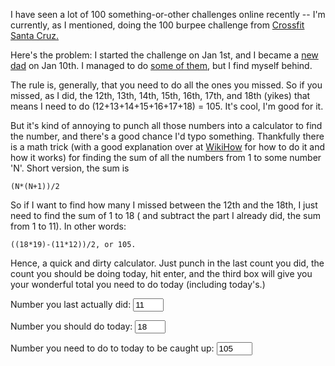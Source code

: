 <!--
.. title: How to catch up on a 100-something-challenge
.. date: 2009/01/17 13:37
.. slug: index
.. tags:
.. link:
.. description:
-->

I have seen a lot of 100 something-or-other challenges online recently -- I'm currently, as I mentioned, doing the 100 burpee challenge from [Crossfit Santa Cruz.](http://www.crossfitsantacruz.com/crossfit_santa_cruz/burpee-challenge-details.html)

Here's the problem: I started the challenge on Jan 1st, and I became a [new dad](http://carterbarratt.com) on Jan 10th. I managed to do [some of them](http://twitter.com/jbarratt/status/1112197431), but I find myself behind.

The rule is, generally, that you need to do all the ones you missed. So if you missed, as I did, the 12th, 13th, 14th, 15th, 16th, 17th, and 18th (yikes) that means I need to do (12+13+14+15+16+17+18) = 105. It's cool, I'm good for it.

But it's kind of annoying to punch all those numbers into a calculator to find the number, and there's a good chance I'd typo something. Thankfully there is a math trick (with a good explanation over at [WikiHow](http://www.wikihow.com/Sum-the-Integers-from-1-to-N) for how to do it and how it works) for finding the sum of all the numbers from 1 to some number 'N'. Short version, the sum is 

```
(N*(N+1))/2
```

So if I want to find how many I missed between the 12th and the 18th, I just need to find the sum of 1 to 18 ( and subtract the part I already did, the sum from 1 to 11). In other words:

```
((18*19)-(11*12))/2, or 105.
```

Hence, a quick and dirty calculator. Just punch in the last count you did, the count you should be doing today, hit enter, and the third box will give you your wonderful total you need to do today (including today's.)

<script language="Javascript" type="text/javascript">
function calc_catchup(form) {
	var last = eval(form.last.value);
	var today = eval(form.today.value);
	var catchup = ((today*(today+1)) - (last*(last+1)))/2;
	form.catchup.value = catchup;
}
</script>

<form method='post' name='catchup_count' action='calc_catchup'>
Number you last actually did: <input type='text' name='last' size='3' value='11' onchange="calc_catchup(this.form)"/>

Number you should do today: <input type='text' name='today' size='3' onchange="calc_catchup(this.form)" value='18'/>

Number you need to do to today to be caught up: <input type='text' name='catchup' size='4' value='105' onchange="calc_catchup(this.form)"/>
</form>
